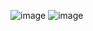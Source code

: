 ![image](https://media.licdn.com/dms/image/D5616AQGhU02SOyaJKg/profile-displaybackgroundimage-shrink_350_1400/0/1675272359916?e=1709769600&v=beta&t=82GUl2hAaqOBSCt3Pz4JPcuCmTg7kNCe2KKPxJUvQ2Q)
![image](https://github.com/bishnoi322/bishnoi322/assets/127303041/fd4aa8d4-9388-4410-9c15-ee3d123a513d)

<!--
**bishnoi322/bishnoi322** is a ✨ _special_ ✨ repository because its `README.md` (this file) appears on your GitHub profile.

Here are some ideas to get you started:

- 🔭 I’m currently working on ...
- 🌱 I’m currently learning ...
- 👯 I’m looking to collaborate on ...
- 🤔 I’m looking for help with ...
- 💬 Ask me about ...
- 📫 How to reach me: ...
- 😄 Pronouns: ...
- ⚡ Fun fact: ...
-->
